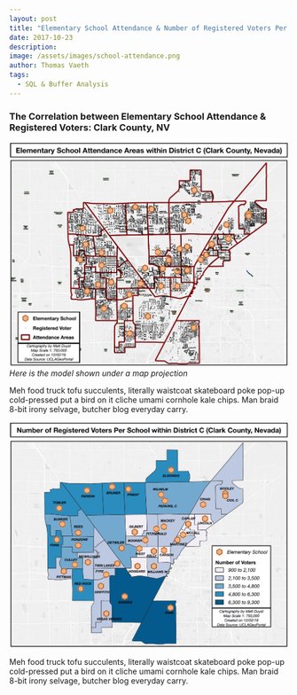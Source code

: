 ```yaml
---
layout: post
title: "Elementary School Attendance & Number of Registered Voters Per School Districts: Clark County, NV"
date: 2017-10-23
description: 
image: /assets/images/school-attendance.png
author: Thomas Vaeth
tags: 
  - SQL & Buffer Analysis
---
```


### The Correlation between Elementary School Attendance & Registered Voters: Clark County, NV

![Map GIS](/assets/images/school-attendance.png)
*Here is the model shown under a map projection*

Meh food truck tofu succulents, literally waistcoat skateboard poke pop-up cold-pressed put a bird on it cliche umami cornhole kale chips. Man braid 8-bit irony selvage, butcher blog everyday carry.

![Placeholder](/assets/images/registered-votes-per-school.png)

Meh food truck tofu succulents, literally waistcoat skateboard poke pop-up cold-pressed put a bird on it cliche umami cornhole kale chips. Man braid 8-bit irony selvage, butcher blog everyday carry.